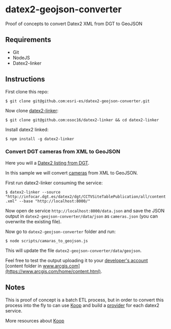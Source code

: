 # datex2-geojson-converter

Proof of concepts to convert Datex2 XML from DGT to GeoJSON

## Requirements

* Git
* NodeJS
* Datex2-linker

## Instructions

First clone this repo:

`$ git clone git@github.com:esri-es/datex2-geojson-converter.git`

Now clone [datex2-linker](https://github.com/osoc16/datex2-linker):

`$ git clone git@github.com:osoc16/datex2-linker && cd datex2-linker`

Install datex2 linked:

`$ npm install -g datex2-linker`

### Convert DGT cameras from XML to GeoJSON

Here you will a [Datex2 listing from DGT](http://infocar.dgt.es/datex2/dgt/).

In this sample we will convert [cameras](http://infocar.dgt.es/datex2/dgt/CCTVSiteTablePublication/all/content.xml) from XML to GeoJSON.

First run datex2-linker consuming the service:

`$ datex2-linker --source "http://infocar.dgt.es/datex2/dgt/CCTVSiteTablePublication/all/content.xml" --base "http://localhost:8000/" `

Now open de service `http://localhost:8000/data.json` and save the JSON output in `datex2-geojson-converter/data/json` as `cameras.json` (you can overwrite the existing file).

Now go to `datex2-geojson-converter` folder and run:

`$ node scripts/camaras_to_geojson.js`

This will update the file `datex2-geojson-converter/data/geojson`.

Feel free to test the output uploading it to your [developer's account](https://developers.arcgis.com/sign-up/) [content folder in www.arcgis.com](https://www.arcgis.com/home/content.html).

## Notes

This is proof of concept is a batch ETL process, but in order to convert this process into the fly to can use [Koop](http://koopjs.github.io/) and build a [provider](https://github.com/koopjs?utf8=%E2%9C%93&q=provider&type=&language=) for each datex2 service.

More resources about [Koop](https://esri-es.github.io/awesome-arcgis/arcgis/developers/profiles/devops/technologies/koop/)
